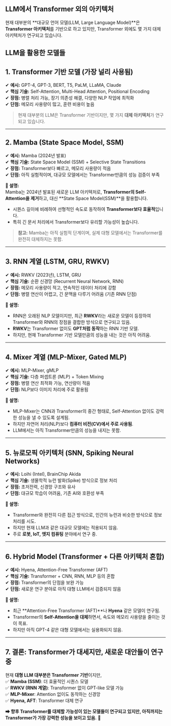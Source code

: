 ## **LLM에서 Transformer 외의 아키텍처**
현재 대부분의 **대규모 언어 모델(LLM, Large Language Model)**은 **Transformer 아키텍처**를 기반으로 하고 있지만, Transformer 외에도 몇 가지 대체 아키텍처가 연구되고 있습니다.  

LLM을 활용한 모델들
---

## **1. Transformer 기반 모델 (가장 널리 사용됨)**
✔ **예시:** GPT-4, GPT-3, BERT, T5, PaLM, LLaMA, Claude  
✔ **핵심 기술:** Self-Attention, Multi-Head Attention, Positional Encoding  
✔ **장점:** 병렬 처리 가능, 장기 의존성 해결, 다양한 NLP 작업에 최적화  
✔ **단점:** 메모리 사용량이 많고, 훈련 비용이 높음  

> 현재 대부분의 LLM은 Transformer 기반이지만, 몇 가지 **대체 아키텍처**가 연구되고 있습니다.

---

## **2. Mamba (State Space Model, SSM)**
✔ **예시:** Mamba (2024년 발표)  
✔ **핵심 기술:** State Space Model (SSM) + Selective State Transitions  
✔ **장점:** Transformer보다 빠르고, 메모리 사용량이 적음  
✔ **단점:** 아직 실험적이며, 대규모 모델에서는 Transformer만큼의 성능 검증이 부족  

**🚀 설명:**  
Mamba는 2024년 발표된 새로운 LLM 아키텍처로, **Transformer의 Self-Attention을 제거**하고, 대신 **State Space Model(SSM)**을 활용합니다.  
- 시퀀스 길이에 비례하여 선형적인 속도로 동작하여 **Transformer보다 효율적**입니다.  
- 특히 긴 문서 처리에서 Transformer보다 유리할 가능성이 높습니다.  

> **참고:** Mamba는 아직 실험적 단계이며, 실제 대형 모델에서는 Transformer를 완전히 대체하지는 못함.

---

## **3. RNN 계열 (LSTM, GRU, RWKV)**
✔ **예시:** RWKV (2023년), LSTM, GRU  
✔ **핵심 기술:** 순환 신경망 (Recurrent Neural Network, RNN)  
✔ **장점:** 메모리 사용량이 적고, 연속적인 데이터 처리에 강함  
✔ **단점:** 병렬 연산이 어렵고, 긴 문맥을 다루기 어려움 (기존 RNN 단점)  

**🚀 설명:**  
- RNN은 오래된 NLP 모델이지만, 최근 **RWKV**라는 새로운 모델이 등장하여 Transformer와 RNN의 장점을 결합한 방식으로 연구되고 있음.  
- **RWKV**는 Transformer 없이도 **GPT처럼 동작**하는 RNN 기반 모델.  
- 하지만, 현재 Transformer 기반 모델만큼의 성능을 내는 것은 아직 어려움.

---

## **4. Mixer 계열 (MLP-Mixer, Gated MLP)**
✔ **예시:** MLP-Mixer, gMLP  
✔ **핵심 기술:** 다층 퍼셉트론 (MLP) + Token Mixing  
✔ **장점:** 병렬 연산 최적화 가능, 연산량이 적음  
✔ **단점:** NLP보다 이미지 처리에 주로 활용됨  

**🚀 설명:**  
- MLP-Mixer는 CNN과 Transformer의 중간 형태로, Self-Attention 없이도 강력한 성능을 낼 수 있도록 설계됨.  
- 하지만 자연어 처리(NLP)보다 **컴퓨터 비전(CV)에서 주로 사용됨**.  
- LLM에서는 아직 Transformer만큼의 성능을 내지는 못함.

---

## **5. 뉴로모픽 아키텍처 (SNN, Spiking Neural Networks)**
✔ **예시:** Loihi (Intel), BrainChip Akida  
✔ **핵심 기술:** 생물학적 뉴런 발화(Spike) 방식으로 정보 처리  
✔ **장점:** 초저전력, 신경망 구조와 유사  
✔ **단점:** 대규모 학습이 어려움, 기존 AI와 호환성 부족  

**🚀 설명:**  
- Transformer와 완전히 다른 접근 방식으로, 인간의 뉴런과 비슷한 방식으로 정보 처리를 시도.  
- 하지만 현재 LLM과 같은 대규모 모델에는 적용되지 않음.  
- 주로 **로봇, IoT, 엣지 컴퓨팅** 분야에서 연구 중.

---

## **6. Hybrid Model (Transformer + 다른 아키텍처 혼합)**
✔ **예시:** Hyena, Attention-Free Transformer (AFT)  
✔ **핵심 기술:** Transformer + CNN, RNN, MLP 등의 혼합  
✔ **장점:** Transformer의 단점을 보완 가능  
✔ **단점:** 새로운 연구 분야로 아직 대형 LLM에서 검증되지 않음  

**🚀 설명:**  
- 최근 **Attention-Free Transformer (AFT)**나 **Hyena** 같은 모델이 연구됨.  
- Transformer의 **Self-Attention을 대체**하면서, 속도와 메모리 사용량을 줄이는 것이 목표.  
- 하지만 아직 GPT-4 같은 대형 모델에서는 실용화되지 않음.

---

## **7. 결론: Transformer가 대세지만, 새로운 대안들이 연구 중**
현재 **대형 LLM 대부분은 Transformer 기반**이지만,  
✅ **Mamba (SSM)**: 더 효율적인 시퀀스 모델  
✅ **RWKV (RNN 계열)**: Transformer 없이 GPT-like 모델 가능  
✅ **MLP-Mixer**: Attention 없이도 동작하는 신경망  
✅ **Hyena, AFT**: Transformer 대체 연구  

**➡ 향후 Transformer를 대체할 가능성이 있는 모델들이 연구되고 있지만, 아직까지는 Transformer가 가장 강력한 성능을 보이고 있음.** 🚀
